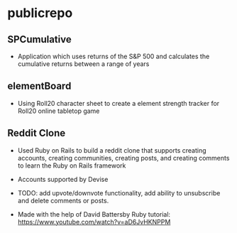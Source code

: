 # publicrepo

## SPCumulative

- Application which uses returns of the S&P 500 and calculates the cumulative returns between a range of years

## elementBoard

- Using Roll20 character sheet to create a element strength tracker for Roll20 online tabletop game

## Reddit Clone

- Used Ruby on Rails to build a reddit clone that supports creating accounts, creating communities, creating posts, and creating comments to learn the Ruby on Rails framework

- Accounts supported by Devise

- TODO: add upvote/downvote functionality, add ability to unsubscribe and delete comments or posts.

- Made with the help of David Battersby Ruby tutorial: https://www.youtube.com/watch?v=aD6JvHKNPPM

